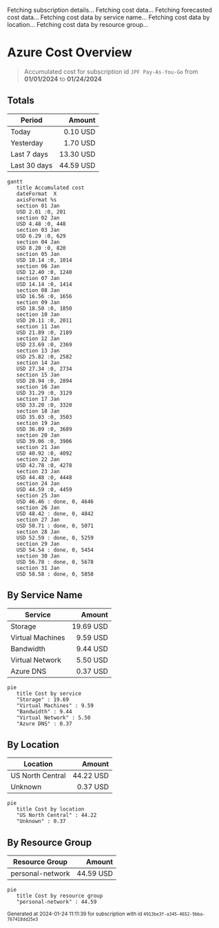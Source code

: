Fetching subscription details...
Fetching cost data...
Fetching forecasted cost data...
Fetching cost data by service name...
Fetching cost data by location...
Fetching cost data by resource group...
# Azure Cost Overview

> Accumulated cost for subscription id `JPF Pay-As-You-Go` from **01/01/2024** to **01/24/2024**

## Totals

|Period|Amount|
|---|---:|
|Today|0.10 USD|
|Yesterday|1.70 USD|
|Last 7 days|13.30 USD|
|Last 30 days|44.59 USD|

```mermaid
gantt
   title Accumulated cost
   dateFormat  X
   axisFormat %s
   section 01 Jan
   USD 2.01 :0, 201
   section 02 Jan
   USD 4.48 :0, 448
   section 03 Jan
   USD 6.29 :0, 629
   section 04 Jan
   USD 8.20 :0, 820
   section 05 Jan
   USD 10.14 :0, 1014
   section 06 Jan
   USD 12.40 :0, 1240
   section 07 Jan
   USD 14.14 :0, 1414
   section 08 Jan
   USD 16.56 :0, 1656
   section 09 Jan
   USD 18.50 :0, 1850
   section 10 Jan
   USD 20.11 :0, 2011
   section 11 Jan
   USD 21.89 :0, 2189
   section 12 Jan
   USD 23.69 :0, 2369
   section 13 Jan
   USD 25.82 :0, 2582
   section 14 Jan
   USD 27.34 :0, 2734
   section 15 Jan
   USD 28.94 :0, 2894
   section 16 Jan
   USD 31.29 :0, 3129
   section 17 Jan
   USD 33.20 :0, 3320
   section 18 Jan
   USD 35.03 :0, 3503
   section 19 Jan
   USD 36.89 :0, 3689
   section 20 Jan
   USD 39.06 :0, 3906
   section 21 Jan
   USD 40.92 :0, 4092
   section 22 Jan
   USD 42.78 :0, 4278
   section 23 Jan
   USD 44.48 :0, 4448
   section 24 Jan
   USD 44.59 :0, 4459
   section 25 Jan
   USD 46.46 : done, 0, 4646
   section 26 Jan
   USD 48.42 : done, 0, 4842
   section 27 Jan
   USD 50.71 : done, 0, 5071
   section 28 Jan
   USD 52.59 : done, 0, 5259
   section 29 Jan
   USD 54.54 : done, 0, 5454
   section 30 Jan
   USD 56.78 : done, 0, 5678
   section 31 Jan
   USD 58.58 : done, 0, 5858
```

## By Service Name

|Service|Amount|
|---|---:|
|Storage|19.69 USD|
|Virtual Machines|9.59 USD|
|Bandwidth|9.44 USD|
|Virtual Network|5.50 USD|
|Azure DNS|0.37 USD|

```mermaid
pie
   title Cost by service
   "Storage" : 19.69
   "Virtual Machines" : 9.59
   "Bandwidth" : 9.44
   "Virtual Network" : 5.50
   "Azure DNS" : 0.37
```

## By Location

|Location|Amount|
|---|---:|
|US North Central|44.22 USD|
|Unknown|0.37 USD|

```mermaid
pie
   title Cost by location
   "US North Central" : 44.22
   "Unknown" : 0.37
```

## By Resource Group

|Resource Group|Amount|
|---|---:|
|personal-network|44.59 USD|

```mermaid
pie
   title Cost by resource group
   "personal-network" : 44.59
```

<sup>Generated at 2024-01-24 11:11:39 for subscription with id `4913be3f-a345-4652-9bba-767418dd25e3`</sup>
